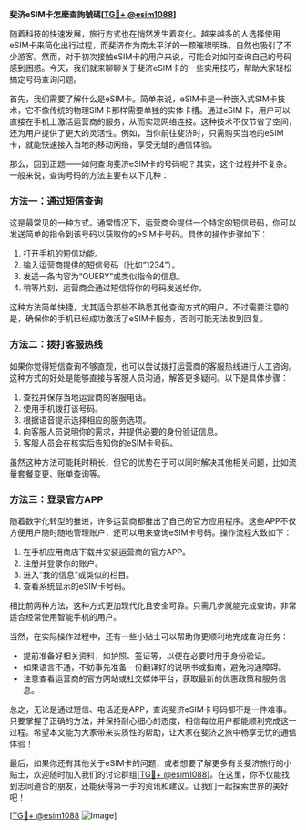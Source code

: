 **斐济eSIM卡怎麽查詢號碼[[TG💪+ @esim1088](https://t.me/s/esim1088)]**

随着科技的快速发展，旅行方式也在悄然发生着变化。越来越多的人选择使用eSIM卡来简化出行过程，而斐济作为南太平洋的一颗璀璨明珠，自然也吸引了不少游客。然而，对于初次接触eSIM卡的用户来说，可能会对如何查询自己的号码感到困惑。今天，我们就来聊聊关于斐济eSIM卡的一些实用技巧，帮助大家轻松搞定号码查询问题。

首先，我们需要了解什么是eSIM卡。简单来说，eSIM卡是一种嵌入式SIM卡技术，它不像传统的物理SIM卡那样需要单独的实体卡槽。通过eSIM卡，用户可以直接在手机上激活运营商的服务，从而实现网络连接。这种技术不仅节省了空间，还为用户提供了更大的灵活性。例如，当你前往斐济时，只需购买当地的eSIM卡，就能快速接入当地的移动网络，享受无缝的通信体验。

那么，回到正题——如何查询斐济eSIM卡的号码呢？其实，这个过程并不复杂。一般来说，查询号码的方法主要有以下几种：

### 方法一：通过短信查询
这是最常见的一种方式。通常情况下，运营商会提供一个特定的短信号码，你可以发送简单的指令到该号码以获取你的eSIM卡号码。具体的操作步骤如下：
1. 打开手机的短信功能。
2. 输入运营商提供的短信号码（比如“1234”）。
3. 发送一条内容为“QUERY”或类似指令的信息。
4. 稍等片刻，运营商会通过短信将你的号码发送给你。

这种方法简单快捷，尤其适合那些不熟悉其他查询方式的用户。不过需要注意的是，确保你的手机已经成功激活了eSIM卡服务，否则可能无法收到回复。

### 方法二：拨打客服热线
如果你觉得短信查询不够直观，也可以尝试拨打运营商的客服热线进行人工咨询。这种方式的好处是能够直接与客服人员沟通，解答更多疑问。以下是具体步骤：
1. 查找并保存当地运营商的客服电话。
2. 使用手机拨打该号码。
3. 根据语音提示选择相应的服务选项。
4. 向客服人员说明你的需求，并提供必要的身份验证信息。
5. 客服人员会在核实后告知你的eSIM卡号码。

虽然这种方法可能耗时稍长，但它的优势在于可以同时解决其他相关问题，比如流量套餐变更、账单查询等。

### 方法三：登录官方APP
随着数字化转型的推进，许多运营商都推出了自己的官方应用程序。这些APP不仅方便用户随时随地管理账户，还可以用来查询eSIM卡号码。操作流程大致如下：
1. 在手机应用商店下载并安装运营商的官方APP。
2. 注册并登录你的账户。
3. 进入“我的信息”或类似的栏目。
4. 查看系统显示的eSIM卡号码。

相比前两种方法，这种方式更加现代化且安全可靠。只需几步就能完成查询，非常适合经常使用智能手机的用户。

当然，在实际操作过程中，还有一些小贴士可以帮助你更顺利地完成查询任务：
- 提前准备好相关资料，如护照、签证等，以便在必要时用于身份验证。
- 如果语言不通，不妨事先准备一份翻译好的说明书或指南，避免沟通障碍。
- 注意查看运营商的官方网站或社交媒体平台，获取最新的优惠政策和服务信息。

总之，无论是通过短信、电话还是APP，查询斐济eSIM卡号码都不是一件难事。只要掌握了正确的方法，并保持耐心细心的态度，相信每位用户都能顺利完成这一过程。希望本文能为大家带来实质性的帮助，让大家在斐济之旅中畅享无忧的通信体验！

最后，如果你还有其他关于eSIM卡的问题，或者想要了解更多有关斐济旅行的小贴士，欢迎随时加入我们的讨论群组[[TG💪+ @esim1088](https://t.me/s/esim1088)]。在这里，你不仅能找到志同道合的朋友，还能获得第一手的资讯和建议。让我们一起探索世界的美好吧！

[[TG💪+ @esim1088](https://t.me/s/esim1088) ![Image](https://i.postimg.cc/4NQfJmqS/Snipaste-2025-05-13-00-14-12.png)]